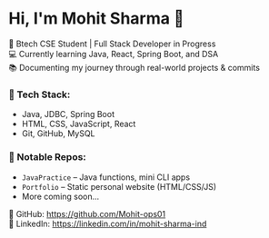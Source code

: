 # Hi, I'm Mohit Sharma 👋

🚀 Btech CSE Student | Full Stack Developer in Progress  
💻 Currently learning Java, React, Spring Boot, and DSA  
📚 Documenting my journey through real-world projects & commits  

### 🔧 Tech Stack:
- Java, JDBC, Spring Boot
- HTML, CSS, JavaScript, React
- Git, GitHub, MySQL

### 📌 Notable Repos:
- `JavaPractice` – Java functions, mini CLI apps
- `Portfolio` – Static personal website (HTML/CSS/JS)
- More coming soon...

📌 GitHub: https://github.com/Mohit-ops01  
🔗 LinkedIn: https://linkedin.com/in/mohit-sharma-ind
